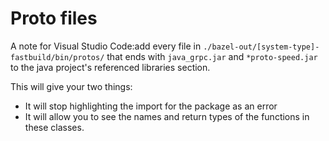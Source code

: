 # Proto files

A note for Visual Studio Code:add every file in
`./bazel-out/[system-type]-fastbuild/bin/protos/` that ends with `java_grpc.jar`
and `*proto-speed.jar` to the java project's referenced libraries section.

This will give your two things:
- It will stop highlighting the import for the package as an error
- It will allow you to see the names and return types of the functions in these classes.
